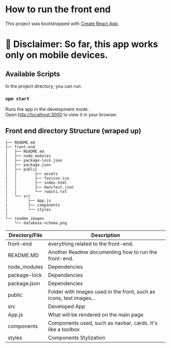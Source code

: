 # How to run the front end

This project was bootstrapped with [Create React App](https://github.com/facebook/create-react-app).

# 🔔 Disclaimer: So far, this app works only on mobile devices.

## Available Scripts

In the project directory, you can run:

### `npm start`

Runs the app in the development mode.\
Open [http://localhost:3000](http://localhost:3000) to view it in your browser.


## Front end directory Structure (wraped up)
```
├── README.md
├── front-end
│   ├── README.md
│   ├── node_modules
│   ├── package-lock.json
│   ├── package.json
│   ├── public
|   |        ├── assets
|   |        ├── favicon.ico
|   |        ├── index.html
|   |        ├── manifest.json
|   |        └── robots.txt
│   └── src
|         ├── App.js
|         ├── components
|         └── styles
|
└── readme_images
    └── database-schema.png
```

Directory/File | Description
--- |---
front-end | everything related to the front-end.
README.MD | Another Readme documenting how to run the front-end.
node_modules | Dependencies
package-lock | Dependencies
package.json | Dependencies
public | Folder with images used in the front, such as icons, test images...
src | Developed App
App.js | What will be rendered on the main page
components | Components used, such as navbar, cards. It's like a toolbox
styles | Components Stylization
